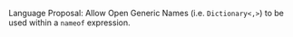 Language Proposal: Allow Open Generic Names (i.e. ```Dictionary<,>```) to be used within a ```nameof``` expression.
